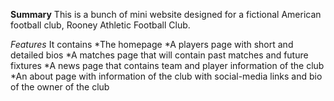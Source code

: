 **Summary**
This is a bunch of mini website designed for a fictional American football club, Rooney Athletic Football Club.

*Features*
It contains 
*The homepage
*A players page with short and detailed bios
*A matches page that will contain past matches and future fixtures
*A news page that contains team and player information of the club
*An about page with information of the club with social-media links and bio of the owner of the club 